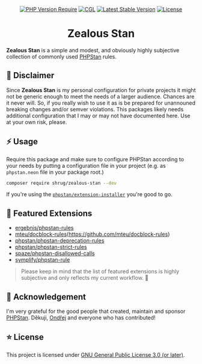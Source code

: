 <div align="center">

[![PHP Version Require](http://poser.pugx.org/shrug/zealous-stan/require/php)](https://packagist.org/packages/shrug/zealous-stan)
[![CGL](https://github.com/shrugify/zealous-stan/actions/workflows/cgl.yaml/badge.svg)](https://github.com/shrugify/zealous-stan/actions/workflows/cgl.yaml)
[![Latest Stable Version](http://poser.pugx.org/shrug/zealous-stan/v)](https://packagist.org/packages/shrug/zealous-stan)
[![License](http://poser.pugx.org/shrug/zealous-stan/license)](https://packagist.org/packages/shrug/zealous-stan)

# Zealous Stan
</div>

**Zealous Stan** is a simple and modest, and obviously highly subjective collection of commonly used [PHPStan](https://github.com/phpstan/phpstan) rules.

## 🚨 Disclaimer
Since **Zealous Stan** is my personal configuration for private projects it might not be generic enough to meet the needs of a larger audience. Chances are it never will. So, if you really wish to use it as is be prepared for unannouned breaking changes and/or semver violations. This packages likely needs additional configuration that I may or may not have documented here. Use at your own risk, please.

## ⚡ Usage

Require this package and make sure to configure PHPStan according to your needs by putting a configuration file in your project
(e.g. as `phpstan.neon` file in your package root.)

```bash
composer require shrug/zealous-stan --dev
```

If you're using the [`phpstan/extension-installer`](https://github.com/phpstan/extension-installer) you're good to go.

## 🚀 Featured Extensions

* [ergebnis/phpstan-rules](https://github.com/ergebnis/phpstan-rules)
* [mteu/docblock-rules]()(https://github.com/mteu/docblock-rules)
* [phpstan/phpstan-deprecation-rules](https://github.com/phpstan/phpstan-deprecation-rules)
* [phpstan/phpstan-strict-rules](https://github.com/phpstan/phpstan-strict-rules)
* [spaze/phpstan-disallowed-calls](https://github.com/spaze/phpstan-disallowed-calls)
* [symplify/phpstan-rule](https://github.com/symplify/phpstan-rules)


> Please keep in mind that the list of featured extensions is highly subjective and only reflects my current workflow. 🤷

## 💛 Acknowledgement
I'm very grateful for the good people that created, maintain and sponsor [PHPStan](https://github.com/phpstan/phpstan). Děkuji, [Ondřej](https://github.com/ondrejmirtes)
and everyone who has contributed!

## ⭐ License
This project is licensed under [GNU General Public License 3.0 (or later)](LICENSE).
